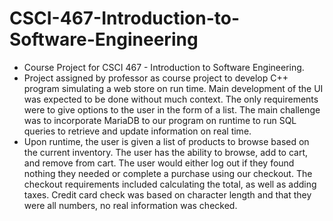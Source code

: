 # CSCI-467-Introduction-to-Software-Engineering
- Course Project for CSCI 467 - Introduction to Software Engineering.
- Project assigned by professor as course project to develop C++ program simulating a web store on run time. Main development of the UI was expected to be done without much context. The only requirements were to give options to the user in the form of a list. The main challenge was to incorporate MariaDB to our program on runtime to run SQL queries to retrieve and update information on real time.
- Upon runtime, the user is given a list of products to browse based on the current inventory. The user has the ability to browse, add to cart, and remove from cart. The user would either log out if they found nothing they needed or complete a purchase using our checkout. The checkout requirements included calculating the total, as well as adding taxes. Credit card check was based on character length and that they were all numbers, no real information was checked.
